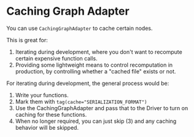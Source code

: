 # Caching Graph Adapter

You can use `CachingGraphAdapter` to cache certain nodes.

This is great for:

1. Iterating during development, where you don't want to recompute certain expensive function calls.
2. Providing some lightweight means to control recomputation in production, by controlling whether a "cached file" exists or not.

For iterating during development, the general process would be:

1. Write your functions.
2. Mark them with `tag(cache="SERIALIZATION_FORMAT")`
3. Use the CachingGraphAdapter and pass that to the Driver to turn on caching for these functions.
4. When no longer required, you can just skip (3) and any caching behavior will be skipped.
